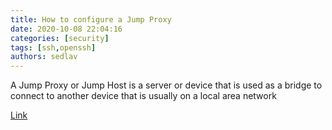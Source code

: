 ```yaml
---
title: How to configure a Jump Proxy 
date: 2020-10-08 22:04:16
categories: [security]
tags: [ssh,openssh]
authors: sedlav
---
```


A Jump Proxy or Jump Host is a server or device that is used as a bridge to connect to another device that is usually on a local area network

[Link](https://www.librebyte.net/en/security-and-cryptography/how-to-configure-a-jump-proxy/)
